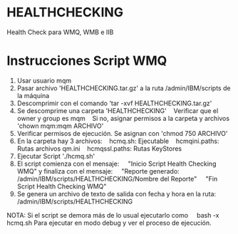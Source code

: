 # HEALTHCHECKING
 Health Check para WMQ, WMB e IIB

# Instrucciones Script WMQ

1. Usar usuario mqm
2. Pasar archivo 'HEALTHCHECKING.tar.gz' a la ruta /admin/IBM/scripts de la máquina
3. Descomprimir con el comando 'tar -xvf HEALTHCHECKING.tar.gz'
4. Se descomprime una carpeta 'HEALTHCHECKING'
   Verificar que el owner y group es mqm
   Si no, asignar permisos a la carpeta y archivos 'chown mqm:mqm ARCHIVO'
5. Verificar permisos de ejecución. Se asignan con 'chmod 750 ARCHIVO'
6. En la carpeta hay 3 archivos:
   hcmq.sh: Ejecutable
   hcmqini.paths: Rutas archivos qm.ini
   hcmqssl.paths: Rutas KeyStores
7. Ejecutar Script './hcmq.sh'
8. El script comienza con el mensaje:
    "Inicio Script Health Checking WMQ"
y finaliza con el mensaje:
    "Reporte generado: /admin/IBM/scripts/HEALTHCHECKING/Nombre del Reporte"
    "Fin Script Health Checking WMQ"
8. Se genera un archivo de texto de salida con fecha y hora en la ruta: /admin/IBM/scripts/HEALTHCHECKING


NOTA: Si el script se demora más de lo usual ejecutarlo como
    bash -x hcmq.sh
Para ejecutar en modo debug y ver el proceso de ejecución.
